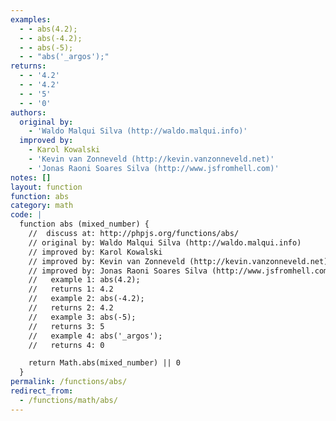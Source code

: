 ```yaml
---
examples:
  - - abs(4.2);
  - - abs(-4.2);
  - - abs(-5);
  - - "abs('_argos');"
returns:
  - - '4.2'
  - - '4.2'
  - - '5'
  - - '0'
authors:
  original by:
    - 'Waldo Malqui Silva (http://waldo.malqui.info)'
  improved by:
    - Karol Kowalski
    - 'Kevin van Zonneveld (http://kevin.vanzonneveld.net)'
    - 'Jonas Raoni Soares Silva (http://www.jsfromhell.com)'
notes: []
layout: function
function: abs
category: math
code: |
  function abs (mixed_number) {
    //  discuss at: http://phpjs.org/functions/abs/
    // original by: Waldo Malqui Silva (http://waldo.malqui.info)
    // improved by: Karol Kowalski
    // improved by: Kevin van Zonneveld (http://kevin.vanzonneveld.net)
    // improved by: Jonas Raoni Soares Silva (http://www.jsfromhell.com)
    //   example 1: abs(4.2);
    //   returns 1: 4.2
    //   example 2: abs(-4.2);
    //   returns 2: 4.2
    //   example 3: abs(-5);
    //   returns 3: 5
    //   example 4: abs('_argos');
    //   returns 4: 0

    return Math.abs(mixed_number) || 0
  }
permalink: /functions/abs/
redirect_from:
  - /functions/math/abs/
---
```


<!-- WARNING! This file is auto generated by `npm run web:inject`, do not edit by hand -->
